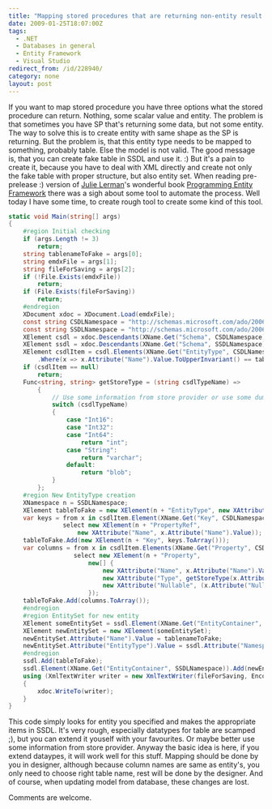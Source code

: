 ```yaml
---
title: "Mapping stored procedures that are returning non-entity result in EDM"
date: 2009-01-25T18:07:00Z
tags:
  - .NET
  - Databases in general
  - Entity Framework
  - Visual Studio
redirect_from: /id/228940/
category: none
layout: post
---
```

If you want to map stored procedure you have three options what the stored procedure can return. Nothing, some scalar value and entity. The problem is that sometimes you have SP that's returning some data, but not some entity. The way to solve this is to create entity with same shape as the SP is returning. But the problem is, that this entity type needs to be mapped to something, probably table. Else the model is not valid. The good message is, that you can create fake table in SSDL and use it. :) But it's a pain to create it, because you have to deal with XML directly and create not only the fake table with proper structure, but also entity set. When reading pre-prelease :) version of [Julie Lerman][1]'s wonderful book [Programming Entity Framework][2] there was a sigh about some tool to automate the process. Well today I have some time, to create rough tool to create some kind of this tool.

```csharp
static void Main(string[] args)
{
    #region Initial checking
    if (args.Length != 3)
        return;
    string tablenameToFake = args[0];
    string emdxFile = args[1];
    string fileForSaving = args[2];
    if (!File.Exists(emdxFile))
        return;
    if (File.Exists(fileForSaving))
        return;
    #endregion
    XDocument xdoc = XDocument.Load(emdxFile);
    const string CSDLNamespace = "http://schemas.microsoft.com/ado/2006/04/edm";
    const string SSDLNamespace = "http://schemas.microsoft.com/ado/2006/04/edm/ssdl";
    XElement csdl = xdoc.Descendants(XName.Get("Schema", CSDLNamespace)).First();
    XElement ssdl = xdoc.Descendants(XName.Get("Schema", SSDLNamespace)).First();
    XElement csdlItem = csdl.Elements(XName.Get("EntityType", CSDLNamespace))
        .Where(x => x.Attribute("Name").Value.ToUpperInvariant() == tablenameToFake.ToUpperInvariant()).FirstOrDefault();
    if (csdlItem == null)
        return;
    Func<string, string> getStoreType = (string csdlTypeName) =>
        {
            // Use some information from store provider or use some dummy or extend this switch using common SQL names?
            switch (csdlTypeName)
            {
                case "Int16":
                case "Int32":
                case "Int64":
                    return "int";
                case "String":
                    return "varchar";
                default:
                    return "blob";
            }
        };
    #region New EntityType creation
    XNamespace n = SSDLNamespace;
    XElement tableToFake = new XElement(n + "EntityType", new XAttribute("Name", tablenameToFake));
    var keys = from x in csdlItem.Element(XName.Get("Key", CSDLNamespace)).Elements(XName.Get("PropertyRef", CSDLNamespace))
               select new XElement(n + "PropertyRef",
                   new XAttribute("Name", x.Attribute("Name").Value));
    tableToFake.Add(new XElement(n + "Key", keys.ToArray()));
    var columns = from x in csdlItem.Elements(XName.Get("Property", CSDLNamespace))
                  select new XElement(n + "Property",
                      new[] {
                          new XAttribute("Name", x.Attribute("Name").Value),
                          new XAttribute("Type", getStoreType(x.Attribute("Type").Value)),
                          new XAttribute("Nullable", (x.Attribute("Nullable") != null ? x.Attribute("Nullable").Value : "true"))
                      });
    tableToFake.Add(columns.ToArray());
    #endregion
    #region EntitySet for new entity
    XElement someEntitySet = ssdl.Element(XName.Get("EntityContainer", SSDLNamespace)).Element(XName.Get("EntitySet", SSDLNamespace));
    XElement newEntitySet = new XElement(someEntitySet);
    newEntitySet.Attribute("Name").Value = tablenameToFake;
    newEntitySet.Attribute("EntityType").Value = ssdl.Attribute("Namespace").Value + "." + tablenameToFake;
    #endregion
    ssdl.Add(tableToFake);
    ssdl.Element(XName.Get("EntityContainer", SSDLNamespace)).Add(newEntitySet);
    using (XmlTextWriter writer = new XmlTextWriter(fileForSaving, Encoding.Default))
    {
        xdoc.WriteTo(writer);
    }
}
```

This code simply looks for entity you specified and makes the appropriate items in SSDL. It's very rough, especially datatypes for table are scamped ;), but you can extend it youself with your favourites. Or maybe better use some information from store provider. Anyway the basic idea is here, if you extend dataypes, it will work well for this stuff. Mapping should be done by you in designer, although because column names are same as entity's, you only need to choose right table name, rest will be done by the designer. And of course, when updating model from database, these changes are lost. 

Comments are welcome.

[1]: http://thedatafarm.com/blog/
[2]: http://oreilly.com/catalog/9780596520281/
